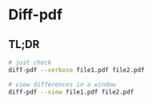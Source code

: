 # Diff-pdf

## TL;DR

```sh
# just check
diff-pdf --verbose file1.pdf file2.pdf

# view differences in a window
diff-pdf --view file1.pdf file2.pdf
```
